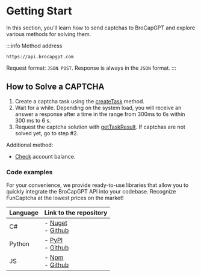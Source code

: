 ﻿---
sidebar_position: 0
---

# Getting Start

In this section, you'll learn how to send captchas to BroCapGPT and explore various methods for solving them.

:::info Method address
```http
https://api.brocapgpt.com
```
Request format: `JSON POST`.
Response is always in the `JSON` format.
:::


## **How to Solve a CAPTCHA**

1. Create a captcha task using the [createTask](api/methods/create-task.md) method.
2. Wait for a while. Depending on the system load, you will receive an answer a response after a time in the range from 300ms to 6s within 300 ms to 6 s.
3. Request the captcha solution with [getTaskResult](api/methods/get-task-result.md). If captchas are not solved yet, go to step #2. 

Additional method:

- [Check](api/methods/get-balance.md) account balance.

### Code examples

For your convenience, we provide ready-to-use libraries that allow you to quickly integrate the BroCapGPT API into your codebase. Recognize FunCaptcha at the lowest prices on the market!

|**Language**|**Link to the repository**|
| :- | :- | 
|С#|- [Nuget](https://www.nuget.org/packages/Zennolab.CapMonsterCloud.Client)<br /> - [Github](https://github.com/ZennoLab/capmonstercloud-client-dotnet) |
|Python|- [PyPl](https://pypi.org/project/capmonstercloudclient/)<br /> - [Github](https://github.com/ZennoLab/capmonstercloud-client-python)|
|JS|- [Npm](https://www.npmjs.com/package/@zennolab_com/capmonstercloud-client)<br /> - [Github](https://github.com/ZennoLab/capmonstercloud-client-js)|

